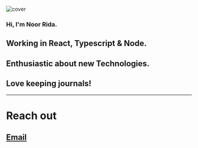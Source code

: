 ![cover](https://user-images.githubusercontent.com/45927330/124398387-73000480-dce3-11eb-8b53-1dd0068382b7.png)
### Hi, I'm Noor Rida. 
## Working in React, Typescript & Node.
## Enthusiastic about new Technologies.
## Love keeping journals!
---
# Reach out
## [Email](noor.rida.cui@gmail.com)
<!--
**loralridz/loralridz** is a ✨ _special_ ✨ repository because its `README.md` (this file) appears on your GitHub profile.

# H1
## H2
### H3
Here are some ideas to get you started:

- 🔭 I’m currently working on ...
- 🌱 I’m currently learning ...
- 👯 I’m looking to collaborate on ...
- 🤔 I’m looking for help with ...
- 💬 Ask me about ...
- 📫 How to reach me: ...
- 😄 Pronouns: ...
- ⚡ Fun fact: ...
-->
